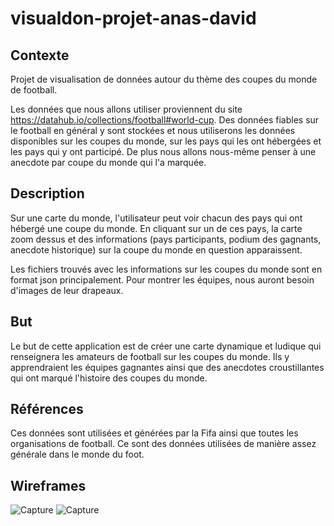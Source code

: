 # visualdon-projet-anas-david
Contexte
--------------------------------------------------------------------
Projet de visualisation de données autour du thème des coupes du monde de football.

Les données que nous allons utiliser proviennent du site https://datahub.io/collections/football#world-cup. Des données fiables sur le football en général y sont stockées et nous utiliserons les données disponibles sur les coupes du monde, sur les pays qui les ont hébergées et les pays qui y ont participé. De plus nous allons nous-même penser à une anecdote par coupe du monde qui l'a marquée.

Description
--------------------------------------------------------------------
Sur une carte du monde, l'utilisateur peut voir chacun des pays qui ont hébergé une coupe du monde. En cliquant sur un de ces pays, la carte zoom dessus et des informations (pays participants, podium des gagnants, anecdote historique) sur la coupe du monde en question apparaissent.

Les fichiers trouvés avec les informations sur les coupes du monde sont en format json principalement. Pour montrer les équipes, nous auront besoin d'images de leur drapeaux.


But
--------------------------------------------------------------------
Le but de cette application est de créer une carte dynamique et ludique qui renseignera les amateurs de football sur les coupes du monde. Ils y apprendraient les équipes gagnantes ainsi que des anecdotes croustillantes qui ont marqué l'histoire des coupes du monde.


Références
--------------------------------------------------------------------
Ces données sont utilisées et générées par la Fifa ainsi que toutes les organisations de football. Ce sont des données utilisées de manière assez générale dans le monde du foot.


Wireframes
--------------------------------------------------------------------
![Capture](https://user-images.githubusercontent.com/72078340/159027739-7c8b5eac-a1db-449e-94d7-7a8b5aab1839.PNG)
![Capture](https://user-images.githubusercontent.com/72078340/159027934-8506b8dd-f618-4d85-ba26-eae80d6e51ea.PNG)
